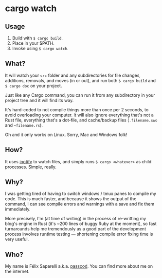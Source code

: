 # cargo watch

## Usage

1. Build with `$ cargo build`.
2. Place in your $PATH.
3. Invoke using `$ cargo watch`.

## What?

It will watch your `src` folder and any subdirectories for file changes,
additions, removals, and moves (in or out), and run both `$ cargo build`
and `$ cargo doc` on your project.

Just like any Cargo command, you can run it from any subdirectory in your
project tree and it will find its way.

It's hard-coded to not compile things more than once per 2 seconds, to avoid
overloading your computer. It will also ignore everything that's not a Rust
file, everything that's a dot-file, and cache/backup files (`.filename.swo`
and `~filename.rs`).

Oh and it only works on Linux. Sorry, Mac and Windows folk!

## How?

It uses [inotify](https://github.com/hannobraun/inotify-rs) to watch files,
and simply runs `$ cargo <whatever>` as child processes. Simple, really.

## Why?

I was getting tired of having to switch windows / tmux panes to compile my
code. This is much faster, and because it shows the output of the command,
I can see compile errors and warnings with a save and fix them immediately.

More precisely, I'm (at time of writing) in the process of re-writting my
blog's engine in Rust (it's ~200 lines of buggy Ruby at the moment), so
fast turnarounds help me tremendously as a good part of the development
process involves runtime testing — shortening compile error fixing time
is very useful.

## Who?

My name is Félix Saparelli a.k.a. [passcod](https://passcod.name). You can
find more about me on the internet.
